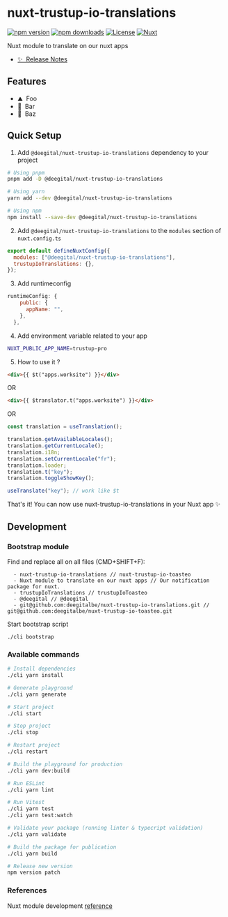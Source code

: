# nuxt-trustup-io-translations

[![npm version][npm-version-src]][npm-version-href]
[![npm downloads][npm-downloads-src]][npm-downloads-href]
[![License][license-src]][license-href]
[![Nuxt][nuxt-src]][nuxt-href]

Nuxt module to translate on our nuxt apps

- [✨ &nbsp;Release Notes](/CHANGELOG.md)
  <!-- - [🏀 Online playground](https://stackblitz.com/github/your-org/@deegital/nuxt-trustup-io-translations?file=playground%2Fapp.vue) -->
  <!-- - [📖 &nbsp;Documentation](https://example.com) -->

## Features

<!-- Highlight some of the features your module provide here -->

- ⛰ &nbsp;Foo
- 🚠 &nbsp;Bar
- 🌲 &nbsp;Baz

## Quick Setup

1. Add `@deegital/nuxt-trustup-io-translations` dependency to your project

```bash
# Using pnpm
pnpm add -D @deegital/nuxt-trustup-io-translations

# Using yarn
yarn add --dev @deegital/nuxt-trustup-io-translations

# Using npm
npm install --save-dev @deegital/nuxt-trustup-io-translations
```

2. Add `@deegital/nuxt-trustup-io-translations` to the `modules` section of `nuxt.config.ts`

```js
export default defineNuxtConfig({
  modules: ["@deegital/nuxt-trustup-io-translations"],
  trustupIoTranslations: {},
});
```

3. Add runtimeconfig

```javascript
runtimeConfig: {
    public: {
      appName: "",
    },
  },
```

4. Add environment variable related to your app

```bash
NUXT_PUBLIC_APP_NAME=trustup-pro
```

5. How to use it ?

```html
<div>{{ $t("apps.worksite") }}</div>
```

OR

```html
<div>{{ $translator.t("apps.worksite") }}</div>
```

OR

```javascript
const translation = useTranslation();

translation.getAvailableLocales();
translation.getCurrentLocale();
translation.i18n;
translation.setCurrentLocale("fr");
translation.loader;
translation.t("key");
translation.toggleShowKey();

useTranslate("key"); // work like $t
```

That's it! You can now use nuxt-trustup-io-translations in your Nuxt app ✨

## Development

### Bootstrap module

Find and replace all on all files (CMD+SHIFT+F):

```shell
  - nuxt-trustup-io-translations // nuxt-trustup-io-toasteo
  - Nuxt module to translate on our nuxt apps // Our notification package for nuxt.
  - trustupIoTranslations // trustupIoToasteo
  - @deegital // @deegital
  - git@github.com:deegitalbe/nuxt-trustup-io-translations.git // git@github.com:deegitalbe/nuxt-trustup-io-toasteo.git
```

Start bootstrap script

```shell
./cli bootstrap
```

### Available commands

```bash
# Install dependencies
./cli yarn install

# Generate playground
./cli yarn generate

# Start project
./cli start

# Stop project
./cli stop

# Restart project
./cli restart

# Build the playground for production
./cli yarn dev:build

# Run ESLint
./cli yarn lint

# Run Vitest
./cli yarn test
./cli yarn test:watch

# Validate your package (running linter & typecript validation)
./cli yarn validate

# Build the package for publication
./cli yarn build

# Release new version
npm version patch
```

### References

Nuxt module development [reference](https://nuxt.com/docs/guide/going-further/modules)

<!-- Badges -->

[npm-version-src]: https://img.shields.io/npm/v/@deegital/nuxt-trustup-io-translations/latest.svg?style=flat&colorA=18181B&colorB=28CF8D
[npm-version-href]: https://npmjs.com/package/@deegital/nuxt-trustup-io-translations
[npm-downloads-src]: https://img.shields.io/npm/dm/@deegital/nuxt-trustup-io-translations.svg?style=flat&colorA=18181B&colorB=28CF8D
[npm-downloads-href]: https://npmjs.com/package/@deegital/nuxt-trustup-io-translations
[license-src]: https://img.shields.io/npm/l/@deegital/nuxt-trustup-io-translations.svg?style=flat&colorA=18181B&colorB=28CF8D
[license-href]: https://npmjs.com/package/@deegital/nuxt-trustup-io-translations
[nuxt-src]: https://img.shields.io/badge/Nuxt-18181B?logo=nuxt.js
[nuxt-href]: https://nuxt.com
